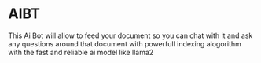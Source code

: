 # AIBT
This Ai Bot will allow to feed your document so you can chat with it and ask any questions around that document with powerfull indexing alogorithm with the fast and reliable ai model like llama2
